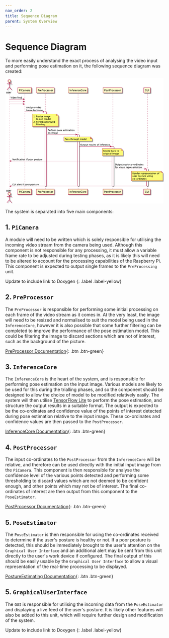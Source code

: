 ```yaml
---
nav_order: 2
title: Sequence Diagram
parent: System Overview
---
```


# Sequence Diagram

To more easily understand the exact process of analysing the video input and performing pose estimation on it, the following sequence diagram was created:

<div align = "center">
<img src="../images/sequence-diagram.png" alt="Sequence Diagram for PosturePerfection">
</div>

The system is separated into five main components:

## 1. `PiCamera`

A module will need to be written which is solely responsible for utilising the incoming video stream from the camera being used. Although this component is not responsible for any processing, it must allow a variable frame rate to be adjusted during testing phases, as it is likely this will need to be altered to account for the processing capabilities of the Raspberry Pi. This component is expected to output single frames to the `PreProcessing` unit.

Update to include link to Doxygen
{: .label .label-yellow}

## 2. `PreProcessor`

The `PreProcessor` is responsible for performing some initial processing on each frame of the video stream as it comes in. At the very least, the image will need to be resized and normalised to suit the model being used in the `InferenceCore`, however it is also possible that some further filtering can be completed to improve the performance of the pose estimation model. This could be filtering the image to discard sections which are not of interest, such as the background of the picture.

[PreProcessor Documentation](../html/classPreProcessing_1_1PreProcessor.html){: .btn .btn-green}

## 3. `InferenceCore`

The `InferenceCore` is the heart of the system, and is responsible for performing pose estimation on the input image. Various models are likely to be used for this during the trialling phases, and so the component should be designed to allow the choice of model to be modified relatively easily. The system will then utilise [TensorFlow Lite](https://www.tensorflow.org/lite/) to perform the pose estimation, and structure the output results in a suitable format. The output is expected to be the co-ordinates and confidence value of the points of interest detected during pose estimation relative to the input image. These co-ordinates and confidence values are then passed to the `PostProcessor`.

[InferenceCore Documentation](../html/classInferenceCore.html){: .btn .btn-green}

## 4. `PostProcessor`

The input co-ordinates to the `PostProcessor` from the `InferenceCore` will be relative, and therefore can be used directly with the initial input image from the `PiCamera`. This component is then responsible for analyse the confidence level of the various points detected and performing some thresholding to discard values which are not deemed to be confident enough, and other points which may not be of interest. The final co-ordinates of interest are then output from this component to the `PoseEstimator`.

[PostProcessor Documentation](../html/classPostProcessing_1_1PostProcessor.html){: .btn .btn-green}

## 5. `PoseEstimator`

The `PoseEstimator` is then responsible for using the co-ordinates received to determine if the user's posture is healthy or not. If a poor posture is detected, this should be immediately brought to the user's attention on the `Graphical User Interface` and an additional alert may be sent from this unit directly to the user's work device if configured. The final output of this should be easily usable by the `Graphical User Interface` to allow a visual representation of the real-time processing to be displayed.

[PostureEstimating Documentation](../html/classPostureEstimating_1_1PostureEstimator.html){: .btn .btn-green}

## 5. `GraphicalUserInterface`

The `GUI` is responsible for utilising the incoming data from the `PoseEstimator` and displaying a live feed of the user's posture. It is likely other features will also be added to this unit, which will require further design and modification of the system.

Update to include link to Doxygen
{: .label .label-yellow}
